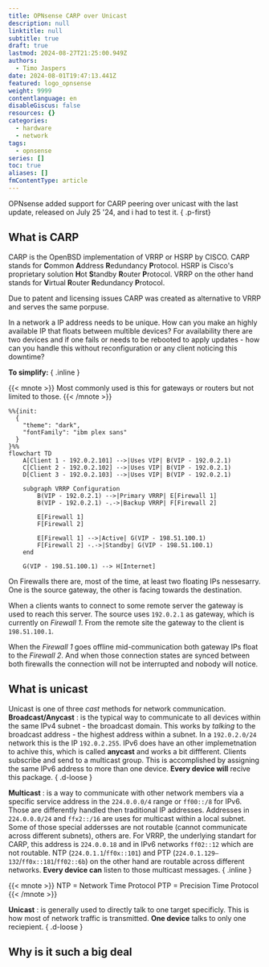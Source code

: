 ```yaml
---
title: OPNsense CARP over Unicast
description: null
linktitle: null
subtitle: true
draft: true
lastmod: 2024-08-27T21:25:00.949Z
authors:
  - Timo Jaspers
date: 2024-08-01T19:47:13.441Z
featured: logo_opnsense
weight: 9999
contentlanguage: en
disableGiscus: false
resources: {}
categories:
  - hardware
  - network
tags:
  - opnsense
series: []
toc: true
aliases: []
fmContentType: article
---
```


OPNsense added support for CARP peering over unicast with the last update, released on July 25 '24, and i had to test it.
{ .p-first} <!--more-->

## What is CARP

CARP is the OpenBSD implementation of VRRP or HSRP by CISCO.
CARP stands for **C**ommon **A**ddress **R**edundancy **P**rotocol.
HSRP is Cisco's proprietary solution **H**ot **S**tandby **R**outer **P**rotocol.
VRRP on the other hand stands for **V**irtual **R**outer **R**edundancy **P**rotocol.

Due to patent and licensing issues CARP was created as alternative to VRRP and serves the same porpuse.

In a network a IP address needs to be unique. How can you make an highly available IP that floats between multible devices?
For availability there are two devices and if one fails or needs to be rebooted to apply updates - how can you handle this without reconfiguration or any client noticing this downtime?

**To simplify:**
{ .inline }

{{< mnote >}}
Most commonly used is this for gateways or routers but not limited to those.
{{< /mnote >}}

```mermaid {.fig--w-text}
%%{init:
  { 
    "theme": "dark",
    "fontFamily": "ibm plex sans" 
  }
}%%
flowchart TD
    A[Client 1 - 192.0.2.101] -->|Uses VIP| B(VIP - 192.0.2.1)
    C[Client 2 - 192.0.2.102] -->|Uses VIP| B(VIP - 192.0.2.1)
    D[Client 3 - 192.0.2.103] -->|Uses VIP| B(VIP - 192.0.2.1)

    subgraph VRRP Configuration
        B(VIP - 192.0.2.1) -->|Primary VRRP| E[Firewall 1]
        B(VIP - 192.0.2.1) -.->|Backup VRRP| F[Firewall 2]

        E[Firewall 1]
        F[Firewall 2]

        E[Firewall 1] -->|Active| G(VIP - 198.51.100.1)
        F[Firewall 2] -.->|Standby| G(VIP - 198.51.100.1)
    end

    G(VIP - 198.51.100.1) --> H[Internet]
```

On Firewalls there are, most of the time, at least two floating IPs nessesarry.
One is the source gateway, the other is facing towards the destination.

When a clients wants to connect to some remote server the gateway is used to reach this server.
The source uses `192.0.2.1` as gateway, which is currently on _Firewall 1_.
From the remote site the gateway to the client is `198.51.100.1`.

When the _Firewall 1_ goes offline mid-communication both gateway IPs float to the _Firewall 2_.
And when those connection states are synced between both firewalls the connection will not be interrupted and nobody will notice.

## What is unicast

Unicast is one of three _cast_ methods for network communication.
**Broadcast/Anycast**
: is the typical way to communicate to all devices within the same IPv4 subnet - the broadcast domain.
  This works by _talking_ to the broadcast address - the highest address within a subnet.
  In a `192.0.2.0/24` network this is the IP `192.0.2.255`.
  IPv6 does have an other implemetnation to achive this, which is called **anycast** and works a bit diffferent.
  Clients subscribe and send to a multicast group. This is accomplished by assigning the same IPv6 address to more than one device.
  **Every device will** recive this package.
{ .d-loose }

**Multicast**
: is a way to communicate with other network members via a specific service address in the `224.0.0.0/4` range or `ff00::/8` for IPv6.
  Those are differently handled then traditional IP addresses.
  Addresses in `224.0.0.0/24` and `ffx2::/16` are uses for multicast within a local subnet.
  Some of those special addersses are not routable (cannot communicate across different subnets), others are.
  For VRRP, the underlying standart for CARP, this address is `224.0.0.18` and in IPv6 networks `ff02::12` which are not routable.
  NTP (`224.0.1.1`/`ff0x::101`) and PTP (`224.0.1.129–132`/`ff0x::181`/`ff02::6b`) on the other hand are routable across different networks.
  **Every device can** listen to those multicast messages.
{ .inline }

{{< mnote >}}
NTP = Network Time Protocol
PTP = Precision Time Protocol
{{< /mnote >}}

**Unicast**
: is generally used to directly talk to one target specificly. This is how most of network traffic is transmitted.
  **One device** talks to only one reciepient.
{ .d-loose }

## Why is it such a big deal
